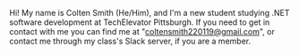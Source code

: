 Hi! My name is Colten Smith (He/Him), and I'm a new student studying .NET software development at TechElevator Pittsburgh. If you need to get in contact with me you can find me at "coltensmith220119@gmail.com", or contact me through my class's Slack server, if you are a member.
<!--
**Colten-Smith/Colten-Smith** is a ✨ _special_ ✨ repository because its `README.md` (this file) appears on your GitHub profile.

Here are some ideas to get you started:

- 🔭 I’m currently working on ...
- 🌱 I’m currently learning ...
- 👯 I’m looking to collaborate on ...
- 🤔 I’m looking for help with ...
- 💬 Ask me about ...
- 📫 How to reach me: ...
- 😄 Pronouns: ...
- ⚡ Fun fact: ...
-->
